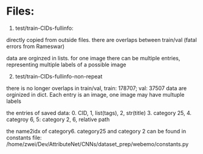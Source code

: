 # Files:

1. test/train-CIDs-fullinfo:

 directly copied from outside files. there are overlaps between train/val (fatal errors from Rameswar)

 data are orginzed in lists. for one image there can be multiple entries, representing multiple labels of a possible image


2. test/train-CIDs-fullinfo-non-repeat

there is no longer overlaps in train/val, train: 178707; val: 37507
data are orginized in dict. Each entry is an image, one image may have multuple labels

the entries of  saved data:
0. CID, 1, list(tags), 2, str(title) 3. category 25, 4. categroy 6, 5: category 2, 6, relative path

the name2idx of category6. category25 and category 2 can be found in constants file:
/home/zwei/Dev/AttributeNet/CNNs/dataset_prep/webemo/constants.py